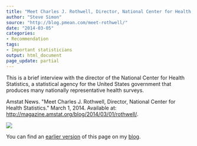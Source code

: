 ```yaml
---
title: "Meet Charles J. Rothwell, Director, National Center for Health Statistics"
author: "Steve Simon"
source: "http://blog.pmean.com/meet-rothwell/"
date: "2014-03-05"
categories:
- Recommendation
tags:
- Important statisticians
output: html_document
page_update: partial
---
```


This is a brief interview with the director of the National Center for
Health Statistics, a statistical agency for the United States government
that produces many nationally representative health
surveys.

<!---More--->

Amstat News. "Meet Charles J. Rothwell, Director, National Center for
Health Statistics." March 1, 2014. Available at:
<http://magazine.amstat.org/blog/2014/03/01/rothwell/>.

![](http://www.pmean.com/new-images/14/meet-rothwell01.png)

You can find an [earlier version][sim1] of this page on my [blog][sim2].

[sim1]: http://blog.pmean.com/meet-rothwell/
[sim2]: http://blog.pmean.com